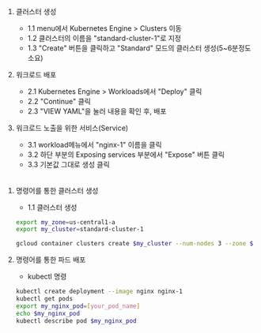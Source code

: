 1. 클러스터 생성
    - 1.1 menu에서 Kubernetes Engine > Clusters 이동
    - 1.2 클러스터의 이름을 "standard-cluster-1"로 지정
    - 1.3 "Create" 버튼을 클릭하고 "Standard" 모드의 클러스터 생성(5~6분정도 소요)

2. 워크로드 배포
    - 2.1 Kubernetes Engine > Workloads에서 "Deploy" 클릭
    - 2.2 "Continue" 클릭
    - 2.3 "VIEW YAML"을 눌러 내용을 확인 후, 배포

3. 워크로드 노출을 위한 서비스(Service)
    - 3.1 workload메뉴에서 "nginx-1" 이름을 클릭
    - 3.2 하단 부분의 Exposing services 부분에서 "Expose" 버튼 클릭
    - 3.3 기본값 그대로 생성 클릭

###### 

1. 명령어를 통한 클러스터 생성
    - 1.1 클러스터 생성
    ```bash
    export my_zone=us-central1-a
    export my_cluster=standard-cluster-1

    gcloud container clusters create $my_cluster --num-nodes 3 --zone $my_zone --enable-ip-alias
    ```

2. 명령어를 통한 파드 배포
    - kubectl 명령
    ```bash
    kubectl create deployment --image nginx nginx-1
    kubectl get pods
    export my_nginx_pod=[your_pod_name]
    echo $my_nginx_pod
    kubectl describe pod $my_nginx_pod
    ```